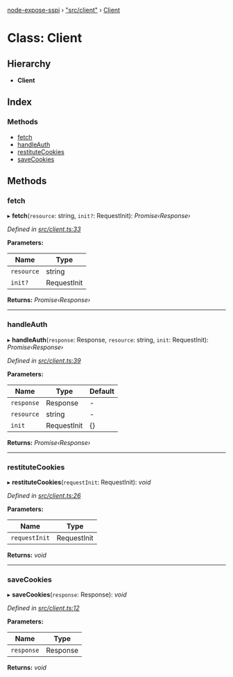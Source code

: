 [node-expose-sspi](../README.md) › ["src/client"](../modules/_src_client_.md) › [Client](_src_client_.client.md)

# Class: Client

## Hierarchy

* **Client**

## Index

### Methods

* [fetch](_src_client_.client.md#fetch)
* [handleAuth](_src_client_.client.md#handleauth)
* [restituteCookies](_src_client_.client.md#restitutecookies)
* [saveCookies](_src_client_.client.md#savecookies)

## Methods

###  fetch

▸ **fetch**(`resource`: string, `init?`: RequestInit): *Promise‹Response›*

*Defined in [src/client.ts:33](https://github.com/jlguenego/node-expose-sspi/blob/19d0c3f/src/client.ts#L33)*

**Parameters:**

Name | Type |
------ | ------ |
`resource` | string |
`init?` | RequestInit |

**Returns:** *Promise‹Response›*

___

###  handleAuth

▸ **handleAuth**(`response`: Response, `resource`: string, `init`: RequestInit): *Promise‹Response›*

*Defined in [src/client.ts:39](https://github.com/jlguenego/node-expose-sspi/blob/19d0c3f/src/client.ts#L39)*

**Parameters:**

Name | Type | Default |
------ | ------ | ------ |
`response` | Response | - |
`resource` | string | - |
`init` | RequestInit | {} |

**Returns:** *Promise‹Response›*

___

###  restituteCookies

▸ **restituteCookies**(`requestInit`: RequestInit): *void*

*Defined in [src/client.ts:26](https://github.com/jlguenego/node-expose-sspi/blob/19d0c3f/src/client.ts#L26)*

**Parameters:**

Name | Type |
------ | ------ |
`requestInit` | RequestInit |

**Returns:** *void*

___

###  saveCookies

▸ **saveCookies**(`response`: Response): *void*

*Defined in [src/client.ts:12](https://github.com/jlguenego/node-expose-sspi/blob/19d0c3f/src/client.ts#L12)*

**Parameters:**

Name | Type |
------ | ------ |
`response` | Response |

**Returns:** *void*
